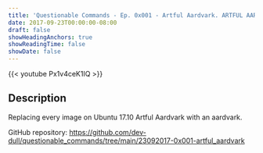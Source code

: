 ```yaml
---
title: 'Questionable Commands - Ep. 0x001 - Artful Aardvark. ARTFUL AARDVARK!'
date: 2017-09-23T00:00:00-08:00
draft: false
showHeadingAnchors: true
showReadingTime: false
showDate: false
---
```


{{< youtube Px1v4ceK1IQ >}}

## Description
Replacing every image on Ubuntu 17.10 Artful Aardvark with an aardvark.

GitHub repository:
https://github.com/dev-dull/questionable_commands/tree/main/23092017-0x001-artful_aardvark
